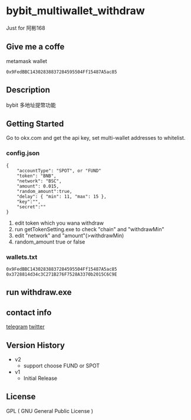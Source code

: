 # bybit_multiwallet_withdraw
Just for 阿彬168

## Give me a coffe 

metamask wallet
```
0x9FedBBC14302838837284595504Ff15487A5ac85
```

## Description

bybit 多地址提幣功能

## Getting Started
Go to okx.com and get the api key, set multi-wallet addresses to whitelist.

### config.json
```
{
    "accountType": "SPOT", or "FUND"
    "token": "BNB",
    "network": "BSC",
    "amount": 0.015,
    "random_amount":true,
    "delay": { "min": 11, "max": 15 },
    "key":"",
    "secret":""
}
```
1. edit token which you wana withdraw
2. run getTokenSetting.exe to check "chain" and "withdrawMin"
3. edit "network" and "amount"(>withdrawMin)
4. random_amount true or false

### wallets.txt
```
0x9FedBBC14302838837284595504Ff15487A5ac85
0x3728814d34c3C271B276F7528A3370b2015C6C9E
```

## run withdraw.exe

## contact info

[telegram](https://t.me/liiiztw)
[twitter](https://twitter.com/game_liiiz)

## Version History
* v2
    * support choose FUND or SPOT
* v1
    * Initial Release

## License

GPL ( GNU General Public License )
